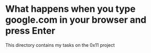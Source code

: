 # What happens when you type google.com in your browser and press Enter

This directory contains my tasks on the 0x11 project
